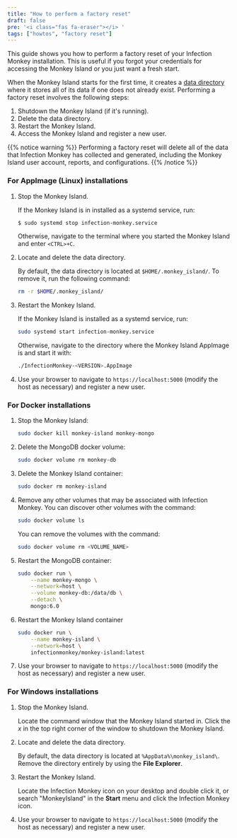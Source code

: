 ```yaml
---
title: "How to perform a factory reset"
draft: false
pre: '<i class="fas fa-eraser"></i> '
tags: ["howtos", "factory reset"]
---
```


This guide shows you how to perform a factory reset of your Infection Monkey
installation. This is useful if you forgot your credentials for accessing the
Monkey Island or you just want a fresh start.

When the Monkey Island starts for the first time, it creates a [data
directory](/reference/data_directory) where it stores all of its
data if one does not already exist. Performing a factory reset involves the
following steps:

1. Shutdown the Monkey Island (if it's running).
1. Delete the data directory.
1. Restart the Monkey Island.
1. Access the Monkey Island and register a new user.

{{% notice warning %}}
Performing a factory reset will delete all of the data that Infection Monkey
has collected and generated, including the Monkey Island user account, reports,
and configurations.
{{% /notice %}}

### For AppImage (Linux) installations

1. Stop the Monkey Island.

    If the Monkey Island is in installed as a systemd service, run:
    ```bash
    $ sudo systemd stop infection-monkey.service
    ```

    Otherwise, navigate to the terminal where you started the Monkey Island and
    enter `<CTRL>+C`.

1. Locate and delete the data directory.

    By default, the data directory is located at `$HOME/.monkey_island/`. To
    remove it, run the following command:
    ```bash
    rm -r $HOME/.monkey_island/
    ```

1. Restart the Monkey Island.

    If the Monkey Island is installed as a systemd service, run:
    ```bash
    sudo systemd start infection-monkey.service
    ```

    Otherwise, navigate to the directory where the Monkey Island AppImage is and start it with:
    ```bash
    ./InfectionMonkey-<VERSION>.AppImage
    ```

1. Use your browser to navigate to `https://localhost:5000` (modify the host as
   necessary) and register a new user.


### For Docker installations

1. Stop the Monkey Island:
    ```bash
    sudo docker kill monkey-island monkey-mongo
    ```

1. Delete the MongoDB docker volume:
    ```bash
    sudo docker volume rm monkey-db
    ```
1. Delete the Monkey Island container:
    ```bash
    sudo docker rm monkey-island
    ```
1. Remove any other volumes that may be associated with Infection Monkey. You
   can discover other volumes with the command:
    ```bash
    sudo docker volume ls
    ```

    You can remove the volumes with the command:
    ```bash
    sudo docker volume rm <VOLUME_NAME>
    ```

1. Restart the MongoDB container:
   ```bash
   sudo docker run \
       --name monkey-mongo \
       --network=host \
       --volume monkey-db:/data/db \
       --detach \
       mongo:6.0
    ```

1. Restart the Monkey Island container
    ```bash
    sudo docker run \
        --name monkey-island \
        --network=host \
        infectionmonkey/monkey-island:latest
    ```

1. Use your browser to navigate to `https://localhost:5000` (modify the host as
   necessary) and register a new user.

### For Windows installations
1. Stop the Monkey Island.

    Locate the command window that the Monkey Island started in. Click the _x_
    in the top right corner of the window to shutdown the Monkey Island.

1. Locate and delete the data directory.

    By default, the data directory is located at `%AppData%\monkey_island\`.
    Remove the directory entirely by using the **File Explorer**.

1. Restart the Monkey Island.

    Locate the Infection Monkey icon on your desktop and double click it, or
    search "MonkeyIsland" in the **Start** menu and click the Infection Monkey
    icon.

1. Use your browser to navigate to `https://localhost:5000` (modify the host as
   necessary) and register a new user.
